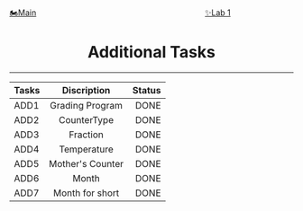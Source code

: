 [🏍️Main](https://github.com/AlbaraHassan/OOPLAB/tree/main)&nbsp;&nbsp;&nbsp;&nbsp;&nbsp;&nbsp;&nbsp;&nbsp;&nbsp;&nbsp;&nbsp;&nbsp;&nbsp;&nbsp;&nbsp;&nbsp;&nbsp;&nbsp;&nbsp;&nbsp;&nbsp;&nbsp;&nbsp;&nbsp;&nbsp;&nbsp;&nbsp;&nbsp;&nbsp;&nbsp;&nbsp;&nbsp;&nbsp;&nbsp;&nbsp;&nbsp;&nbsp;&nbsp;&nbsp;&nbsp;&nbsp;&nbsp;&nbsp;&nbsp;&nbsp;&nbsp;&nbsp;&nbsp;&nbsp;&nbsp;&nbsp;&nbsp;&nbsp;&nbsp;&nbsp;&nbsp;&nbsp;&nbsp;&nbsp;&nbsp;&nbsp;&nbsp;&nbsp;&nbsp;&nbsp;&nbsp;&nbsp;&nbsp;&nbsp;&nbsp;&nbsp;&nbsp;&nbsp;&nbsp;&nbsp;&nbsp;[✨Lab 1](https://github.com/AlbaraHassan/OOPLAB/tree/lab1)


# <center>Additional Tasks</center>

---


| Tasks |   Discription    | Status |
|-------|:----------------:|-------:|
| ADD1  | Grading Program  |   DONE |
| ADD2  |   CounterType    |   DONE |
| ADD3  |     Fraction     |   DONE |
| ADD4  |   Temperature    |   DONE |
| ADD5  | Mother's Counter |   DONE |
| ADD6  |      Month       |   DONE |
| ADD7  | Month for short  |   DONE |
